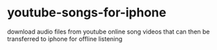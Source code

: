 # youtube-songs-for-iphone
download audio files from youtube online song videos that can then be transferred to iphone for offline listening
